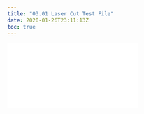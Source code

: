 ```yaml
---
title: "03.01 Laser Cut Test File"
date: 2020-01-26T23:11:13Z
toc: true
---
```


![Link to included file content](../../../../digital-fabrication/laser-cutting/laser-cut-test-file.md)
